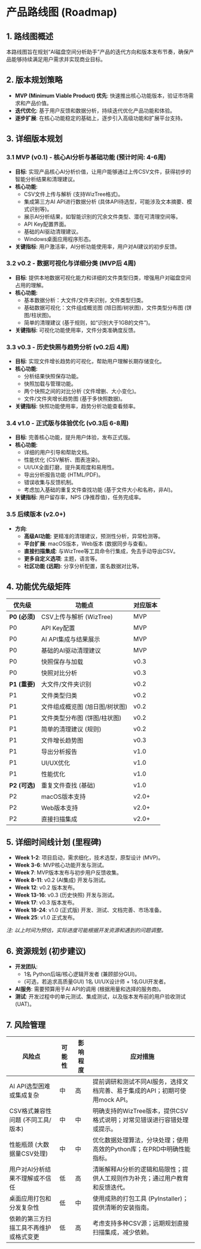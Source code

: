 # 产品路线图 (Roadmap)

## 1. 路线图概述

本路线图旨在规划“AI磁盘空间分析助手”产品的迭代方向和版本发布节奏，确保产品能够持续满足用户需求并实现商业目标。

## 2. 版本规划策略

- **MVP (Minimum Viable Product) 优先**: 快速推出核心功能版本，验证市场需求和产品价值。
- **迭代优化**: 基于用户反馈和数据分析，持续迭代优化产品功能和体验。
- **逐步扩展**: 在核心功能稳定的基础上，逐步引入高级功能和扩展平台支持。

## 3. 详细版本规划

### 3.1 MVP (v0.1) - 核心AI分析与基础功能 (预计时间: 4-6周)

- **目标**: 实现产品核心AI分析价值，让用户能够通过上传CSV文件，获得初步的智能分析结果和清理建议。
- **核心功能**:
    - CSV文件上传与解析 (支持WizTree格式)。
    - 集成第三方AI API进行数据分析 (具体API待选型，可能涉及文本摘要、模式识别等)。
    - 展示AI分析结果，如智能识别的冗余文件类型、潜在可清理空间等。
    - API Key配置界面。
    - 基础的AI驱动清理建议。
    - Windows桌面应用程序形态。
- **关键指标**: 用户激活率，AI分析功能使用率，用户对AI建议的初步反馈。

### 3.2 v0.2 - 数据可视化与详细分类 (MVP后 4周)

- **目标**: 提供本地数据可视化能力和详细的文件类型归类，增强用户对磁盘空间占用的理解。
- **核心功能**:
    - 基本数据分析：大文件/文件夹识别，文件类型归类。
    - 基础数据可视化：文件组成概览图 (旭日图/树状图)，文件类型分布图 (饼图/柱状图)。
    - 简单的清理建议 (基于规则，如“识别大于1GB的文件”)。
- **关键指标**: 可视化功能使用率，文件分类准确度反馈。

### 3.3 v0.3 - 历史快照与趋势分析 (v0.2后 4周)

- **目标**: 实现文件增长趋势的可视化，帮助用户理解长期存储变化。
- **核心功能**:
    - 分析结果快照保存功能。
    - 快照加载与管理功能。
    - 两个快照之间的对比分析 (文件增删、大小变化)。
    - 文件/文件夹增长趋势图 (基于多快照数据)。
- **关键指标**: 快照功能使用率，趋势分析功能查看频率。

### 3.4 v1.0 - 正式版与体验优化 (v0.3后 6-8周)

- **目标**: 完善核心功能，提升用户体验，发布正式版。
- **核心功能**:
    - 详细的用户引导和帮助文档。
    - 性能优化 (CSV解析、图表渲染)。
    - UI/UX全面打磨，提升美观度和易用性。
    - 导出分析报告功能 (HTML/PDF)。
    - 错误收集与反馈机制。
    - 考虑加入基础的重复文件查找功能 (基于文件大小和名称，非AI)。
- **关键指标**: 用户留存率，NPS (净推荐值)，任务完成率。

### 3.5 后续版本 (v2.0+)

- **方向**: 
    - **高级AI功能**: 更精准的清理建议，预测性分析，异常检测等。
    - **平台扩展**: macOS版本，Web版本 (数据同步与查看)。
    - **直接扫描集成**: 与WizTree等工具命令行集成，免去手动导出CSV。
    - **更多自定义选项**: 主题，语言等。
    - **社区功能 (远期)**: 分享分析配置，匿名数据对比等。

## 4. 功能优先级矩阵

| 优先级 | 功能点                                     | 对应版本 |
| ------ | ------------------------------------------ | -------- |
| **P0 (必须)** | CSV上传与解析 (WizTree)                    | MVP      |
| P0     | API Key配置                                | MVP      |
| P0     | AI API集成与结果展示                     | MVP      |
| P0     | 基础的AI驱动清理建议                       | MVP      |
| P0     | 快照保存与加载                             | v0.3     |
| P0     | 快照对比分析                               | v0.3     |
| **P1 (重要)** | 大文件/文件夹识别                          | v0.2     |
| P1     | 文件类型归类                               | v0.2     |
| P1     | 文件组成概览图 (旭日图/树状图)             | v0.2     |
| P1     | 文件类型分布图 (饼图/柱状图)               | v0.2     |
| P1     | 简单的清理建议 (规则)                        | v0.2     |
| P1     | 文件增长趋势图                             | v0.3     |
| P1     | 导出分析报告                               | v1.0     |
| P1     | UI/UX优化                                  | v1.0     |
| P1     | 性能优化                                   | v1.0     |
| **P2 (可选)** | 重复文件查找 (基础)                        | v1.0     |
| P2     | macOS版本支持                              | v2.0+    |
| P2     | Web版本支持                                | v2.0+    |
| P2     | 直接扫描集成                               | v2.0+    |

## 5. 详细时间线计划 (里程碑)

- **Week 1-2**: 项目启动，需求细化，技术选型，原型设计 (MVP)。
- **Week 3-6**: MVP核心功能开发与测试。
- **Week 7**: MVP版本发布与初步用户反馈收集。
- **Week 8-11**: v0.2 (AI集成) 开发与测试。
- **Week 12**: v0.2 版本发布。
- **Week 13-16**: v0.3 (历史快照) 开发与测试。
- **Week 17**: v0.3 版本发布。
- **Week 18-24**: v1.0 (正式版) 开发、测试、文档完善、市场准备。
- **Week 25**: v1.0 正式发布。

*注: 以上时间为预估，实际进度可能根据开发资源和遇到的问题调整。*

## 6. 资源规划 (初步建议)

- **开发团队**: 
    - 1名 Python后端/核心逻辑开发者 (兼顾部分GUI)。
    - (可选，若追求高质量GUI) 1名 UI/UX设计师 + 1名GUI开发者。
- **AI服务**: 需要预算用于AI API的调用 (根据用量和选择的服务商)。
- **测试**: 开发过程中的单元测试、集成测试，以及版本发布前的用户验收测试 (UAT)。

## 7. 风险管理

| 风险点                                 | 可能性 | 影响程度 | 应对措施                                                                 |
| -------------------------------------- | ------ | -------- | ------------------------------------------------------------------------ |
| AI API选型困难或集成复杂               | 中     | 高       | 提前调研和测试不同AI服务，选择文档完善、易于集成的API；初期可使用mock API。    |
| CSV格式兼容性问题 (不同工具/版本)      | 中     | 中       | 明确支持的WizTree版本，提供CSV格式说明；对常见错误进行容错处理或提示。         |
| 性能瓶颈 (大数据量CSV处理)             | 中     | 中       | 优化数据处理算法，分块处理；使用高效的Python库；在PRD中明确性能指标。        |
| 用户对AI分析结果不理解或不信任         | 低     | 高       | 清晰解释AI分析的逻辑和局限性；提供人工规则作为补充；通过用户教育和反馈迭代。 |
| 桌面应用打包和分发复杂性               | 低     | 中       | 使用成熟的打包工具 (PyInstaller)；提供清晰的安装指南。                       |
| 依赖的第三方扫描工具不再维护或格式变更 | 低     | 高       | 考虑支持多种CSV源；远期规划直接扫描集成，减少依赖。                        |
